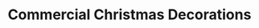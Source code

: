 ---
title: "Commercial Christmas Decorations"
url: /mesa/commercial-christmas-decorations/
shop: Partyzubehör
---